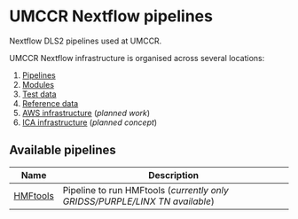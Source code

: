 # UMCCR Nextflow pipelines

Nextflow DLS2 pipelines used at UMCCR.

UMCCR Nextflow infrastructure is organised across several locations:

1. [Pipelines](https://github.com/scwatts/nextflow_pipelines)
1. [Modules](https://github.com/scwatts/nextflow_modules)
1. [Test data](https://github.com/scwatts/nextflow_testdata)
1. [Reference data](https://github.com/umccr/reference_data/tree/dev)
1. [AWS infrastructure](https://github.com/umccr/infrastructure/tree/master/cdk/apps/nextflow) (_planned work_)
1. [ICA infrastructure](https://github.com/umccr/icav2_nextflow_deployer) (_planned concept_)

## Available pipelines

| Name                      | Description                                                                   |
| --                        | --                                                                            |
| [HMFtools](./hmftools/)   | Pipeline to run HMFtools (_currently only GRIDSS/PURPLE/LINX TN available_)   |
